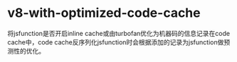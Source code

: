 # v8-with-optimized-code-cache
将jsfunction是否开启inline cache或由turbofan优化为机器码的信息记录在code cache中，code cache反序列化jsfunction时会根据添加的记录为jsfunction做预测性的优化。
